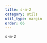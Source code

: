 ```yaml
---
title: s-m-2
category: utils
util_type: margin
order: 66
---
```

<div class="s-m-2">
  <code>s-m-2</code>
</div>